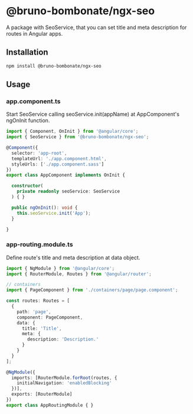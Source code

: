 
# @bruno-bombonate/ngx-seo

A package with SeoService, that you can set title and meta description for routes in Angular apps.

## Installation

```bash
npm install @bruno-bombonate/ngx-seo
```

## Usage

### app.component.ts

Start SeoService calling seoService.init(appName) at AppComponent's ngOnInit function.

```typescript
import { Component, OnInit } from '@angular/core';
import { SeoService } from '@bruno-bombonate/ngx-seo';

@Component({
  selector: 'app-root',
  templateUrl: './app.component.html',
  styleUrls: ['./app.component.sass']
})
export class AppComponent implements OnInit {

  constructor(
    private readonly seoService: SeoService
  ) { }

  public ngOnInit(): void {
    this.seoService.init('App');
  }

}
```

### app-routing.module.ts

Define route's title and meta description at data object.

```typescript
import { NgModule } from '@angular/core';
import { RouterModule, Routes } from '@angular/router';

// containers
import { PageComponent } from './containers/page/page.component';

const routes: Routes = [
  {
    path: 'page',
    component: PageComponent,
    data: {
      title: 'Title',
      meta: {
        description: 'Description.'
      }
    }
  }
];

@NgModule({
  imports: [RouterModule.forRoot(routes, {
    initialNavigation: 'enabledBlocking'
  })],
  exports: [RouterModule]
})
export class AppRoutingModule { }
```

